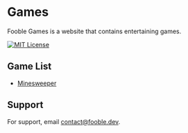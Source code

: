 
# Games

Fooble Games is a website that contains entertaining games.

[![MIT License](https://img.shields.io/badge/License-MIT-green.svg)](https://opensource.org/license/mit/)

## Game List

- [Minesweeper](https://minesweeper.fooble.dev)

## Support

For support, email [contact@fooble.dev](mailto:contact@fooble.dev).
